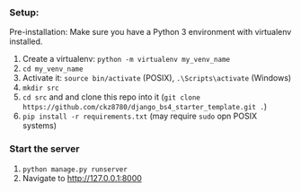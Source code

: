 ### Setup:

Pre-installation: Make sure you have a Python 3 environment with virtualenv installed.

1. Create a virtualenv: `python -m virtualenv my_venv_name`
2. `cd my_venv_name`
3. Activate it: `source bin/activate` (POSIX), `.\Scripts\activate` (Windows)
4. `mkdir src`
5. `cd src` and and clone this repo into it (`git clone https://github.com/ckz8780/django_bs4_starter_template.git .`)
6. `pip install -r requirements.txt` (may require `sudo` opn POSIX systems)

### Start the server

1. `python manage.py runserver`
2. Navigate to http://127.0.0.1:8000



